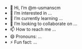 - 👋 Hi, I’m @m-usmanscm
- 👀 I’m interested in ...
- 🌱 I’m currently learning ...
- 💞️ I’m looking to collaborate on ...
- 📫 How to reach me ...
- 😄 Pronouns: ...
- ⚡ Fun fact: ...

<!---
m-usmanscm/m-usmanscm is a ✨ special ✨ repository because its `README.md` (this file) appears on your GitHub profile.
You can click the Preview link to take a look at your changes.
--->
